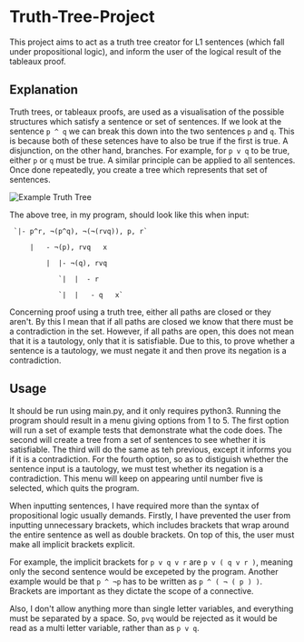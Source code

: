 # Truth-Tree-Project
This project aims to act as a truth tree creator for L1 sentences (which fall under propositional logic), and inform the user of the logical result of the tableaux proof.

## Explanation
Truth trees, or tableaux proofs, are used as a visualisation of the possible structures which satisfy a sentence or set of sentences. If we look at the sentence `p ^ q` we can break this down into the two sentences `p` and `q`. This is because both of these setences have to also be true if the first is true. A disjunction, on the other hand, branches. For example, for `p v q` to be true, either `p` or `q` must be true. A similar principle can be applied to all sentences. Once done repeatedly, you create a tree which represents that set of sentences.

![Example Truth Tree](https://www.logicmatters.net/wp-content/uploads/2010/04/tableau01.gif)

The above tree, in my program, should look like this when input:

     `|- p^r, ¬(p^q), ¬(¬(rvq)), p, r`

         |   - ¬(p), rvq   x

             |  |- ¬(q), rvq

                `|  |  - r

                `|  |   - q   x`

Concerning proof using a truth tree, either all paths are closed or they aren't. By this I mean that if all paths are closed we know that there must be a contradiction in the set. However, if all paths are open, this does not mean that it is a tautology, only that it is satisfiable. Due to this, to prove whether a sentence is a tautology, we must negate it and then prove its negation is a contradiction.


## Usage
It should be run using main.py, and it only requires python3. Running the program should result in a menu giving options from 1 to 5.
The first option will run a set of example tests that demonstrate what the code does.
The second will create a tree from a set of sentences to see whether it is satisfiable.
The third will do the same as teh previous, except it informs you if it is a contradiction.
For the fourth option, so as to distiguish whether the sentence input is a tautology, we must test whether its negation is a contradiction.
This menu will keep on appearing until number five is selected, which quits the program.

When inputting sentences, I have required more than the syntax of propositional logic usually demands. Firstly, I have prevented the user from inputting unnecessary brackets, which includes brackets that wrap around the entire sentence as well as double brackets. On top of this, the user must make all implicit brackets explicit. 

For example, the implicit brackets for `p v q v r` are `p v ( q v r )`, meaning only the second sentence would be excepeted by the program. Another example would be that `p ^ ¬p` has to be written as `p ^ ( ¬ ( p ) )`. Brackets are important as they dictate the scope of a connective.

Also, I don't allow anything more than single letter variables, and everything must be separated by a space. So, `pvq` would be rejected as it would be read as a multi letter variable, rather than as `p v q`.



